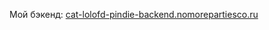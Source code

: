 Мой бэкенд:
[cat-lolofd-pindie-backend.nomorepartiesco.ru](https://cat-lolofd-pindie-backend.nomorepartiesco.ru)
